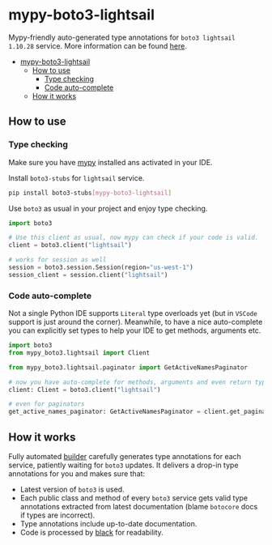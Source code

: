 # mypy-boto3-lightsail

Mypy-friendly auto-generated type annotations for `boto3 lightsail 1.10.28` service.
More information can be found [here](https://github.com/vemel/mypy_boto3).

- [mypy-boto3-lightsail](#mypy-boto3-lightsail)
  - [How to use](#how-to-use)
    - [Type checking](#type-checking)
    - [Code auto-complete](#code-auto-complete)
  - [How it works](#how-it-works)

## How to use

### Type checking

Make sure you have [mypy](https://github.com/python/mypy) installed ans activated in your IDE.

Install `boto3-stubs` for `lightsail` service.

```bash
pip install boto3-stubs[mypy-boto3-lightsail]
```

Use `boto3` as usual in your project and enjoy type checking.

```python
import boto3

# Use this client as usual, now mypy can check if your code is valid.
client = boto3.client("lightsail")

# works for session as well
session = boto3.session.Session(region="us-west-1")
session_client = session.client("lightsail")

```

### Code auto-complete

Not a single Python IDE supports `Literal` type overloads yet (but in `VSCode` support is just around the corner).
Meanwhile, to have a nice auto-complete you can explicitly set types to help your IDE to get methods, arguments etc.

```python
import boto3
from mypy_boto3.lightsail import Client

from mypy_boto3.lightsail.paginator import GetActiveNamesPaginator

# now you have auto-complete for methods, arguments and even return types
client: Client = boto3.client("lightsail")

# even for paginators
get_active_names_paginator: GetActiveNamesPaginator = client.get_paginator("get_active_names")
```

## How it works

Fully automated [builder](https://github.com/vemel/mypy_boto3) carefully generates
type annotations for each service, patiently waiting for `boto3` updates. It delivers
a drop-in type annotations for you and makes sure that:

- Latest version of `boto3` is used.
- Each public class and method of every `boto3` service gets valid type annotations
  extracted from latest documentation (blame `botocore` docs if types are incorrect).
- Type annotations include up-to-date documentation.
- Code is processed by [black](https://github.com/psf/black) for readability.